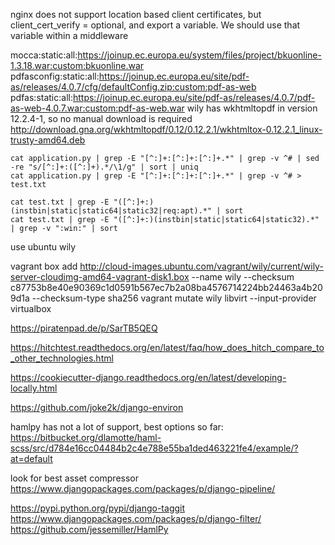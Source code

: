 nginx does not support location based client certificates,
but client_cert_verify = optional, and export a variable.
We should use that variable within a middleware

mocca:static:all:https://joinup.ec.europa.eu/system/files/project/bkuonline-1.3.18.war:custom:bkuonline.war
pdfasconfig:static:all:https://joinup.ec.europa.eu/site/pdf-as/releases/4.0.7/cfg/defaultConfig.zip:custom:pdf-as-web
pdfas:static:all:https://joinup.ec.europa.eu/site/pdf-as/releases/4.0.7/pdf-as-web-4.0.7.war:custom:pdf-as-web.war
wily has wkhtmltopdf in version 12.2.4-1, so no manual download is required
http://download.gna.org/wkhtmltopdf/0.12/0.12.2.1/wkhtmltox-0.12.2.1_linux-trusty-amd64.deb

```
cat application.py | grep -E "[^:]+:[^:]+:[^:]+.*" | grep -v ^# | sed -re "s/[^:]+:([^:]+).*/\1/g" | sort | uniq
cat application.py | grep -E "[^:]+:[^:]+:[^:]+.*" | grep -v ^# > test.txt

cat test.txt | grep -E "([^:]+:)(instbin|static|static64|static32|req:apt).*" | sort
cat test.txt | grep -E "([^:]+:)(instbin|static|static64|static32).*" | grep -v ":win:" | sort

```

use ubuntu wily

vagrant box add http://cloud-images.ubuntu.com/vagrant/wily/current/wily-server-cloudimg-amd64-vagrant-disk1.box --name wily --checksum c87753b8e40e90369c1d0591b567ec7b2a08ba4576714224bb24463a4b209d1a --checksum-type sha256
vagrant mutate wily libvirt --input-provider virtualbox

https://piratenpad.de/p/SarTB5QEQ

https://hitchtest.readthedocs.org/en/latest/faq/how_does_hitch_compare_to_other_technologies.html

https://cookiecutter-django.readthedocs.org/en/latest/developing-locally.html

https://github.com/joke2k/django-environ

hamlpy has not a lot of support,
best options so far:
https://bitbucket.org/dlamotte/haml-scss/src/d784e16cc04484b2c4e788e55ba1ded463221fe4/example/?at=default


look for best asset compressor
https://www.djangopackages.com/packages/p/django-pipeline/

https://pypi.python.org/pypi/django-taggit
https://www.djangopackages.com/packages/p/django-filter/
https://github.com/jessemiller/HamlPy
